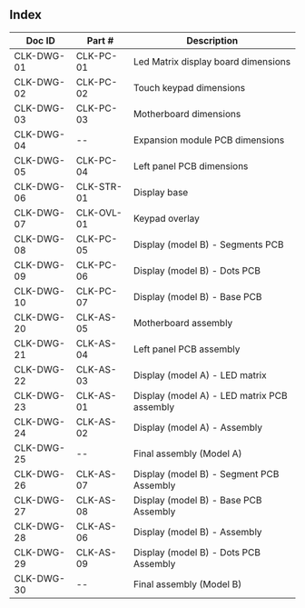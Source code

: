 Index
-----

Doc ID        | Part #            | Description
--------------|-------------------|-------------------------------------------------
CLK-DWG-01    | CLK-PC-01         | Led Matrix display board dimensions
CLK-DWG-02    | CLK-PC-02         | Touch keypad dimensions
CLK-DWG-03    | CLK-PC-03         | Motherboard dimensions
CLK-DWG-04    | --                | Expansion module PCB dimensions
CLK-DWG-05    | CLK-PC-04         | Left panel PCB dimensions
CLK-DWG-06    | CLK-STR-01        | Display base
CLK-DWG-07    | CLK-OVL-01        | Keypad overlay
CLK-DWG-08    | CLK-PC-05         | Display (model B) - Segments PCB
CLK-DWG-09    | CLK-PC-06         | Display (model B) - Dots PCB
CLK-DWG-10    | CLK-PC-07         | Display (model B) - Base PCB
CLK-DWG-20    | CLK-AS-05         | Motherboard assembly
CLK-DWG-21    | CLK-AS-04         | Left panel PCB assembly
CLK-DWG-22    | CLK-AS-03         | Display (model A) - LED matrix
CLK-DWG-23    | CLK-AS-01         | Display (model A) - LED matrix PCB assembly
CLK-DWG-24    | CLK-AS-02         | Display (model A) - Assembly
CLK-DWG-25    | --                | Final assembly (Model A)
CLK-DWG-26    | CLK-AS-07         | Display (model B) - Segment PCB Assembly
CLK-DWG-27    | CLK-AS-08         | Display (model B) - Base PCB Assembly
CLK-DWG-28    | CLK-AS-06         | Display (model B) - Assembly
CLK-DWG-29    | CLK-AS-09         | Display (model B) - Dots PCB Assembly
CLK-DWG-30    | --                | Final assembly (Model B)